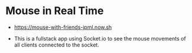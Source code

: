 # Mouse in Real Time

* https://mouse-with-friends-jpml.now.sh

* This is a fullstack app using Socket.io to see the mouse movements of all clients connected to the socket.